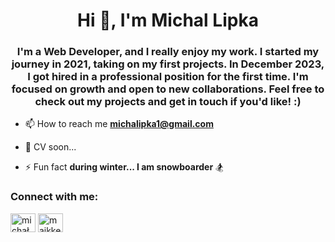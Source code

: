 <h1 align="center">Hi 👋, I'm Michal Lipka</h1>
<h3 align="center">I'm a Web Developer, and I really enjoy my work. I started my journey in 2021, taking on my first projects. In December 2023, I got hired in a professional position for the first time. I'm focused on growth and open to new collaborations. Feel free to check out my projects and get in touch if you'd like! :)</h3>

- 📫 How to reach me **michalipka1@gmail.com**

- 📄 CV soon...

- ⚡ Fun fact **during winter... I am snowboarder** 🏂

<h3 align="left">Connect with me:</h3>
<p align="left">
<a href="https://linkedin.com/in/michal-lipka-fe" target="blank"><img align="center" src="https://raw.githubusercontent.com/rahuldkjain/github-profile-readme-generator/master/src/images/icons/Social/linked-in-alt.svg" alt="michał lipka" height="30" width="40" /></a>
<a href="https://instagram.com/majkkell" target="blank"><img align="center" src="https://raw.githubusercontent.com/rahuldkjain/github-profile-readme-generator/master/src/images/icons/Social/instagram.svg" alt="majkkell" height="30" width="40" /></a>
</p>
